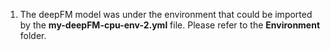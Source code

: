 1. The deepFM model was under the environment that could be imported by the **my-deepFM-cpu-env-2.yml** file. Please refer to the **Environment** folder.
